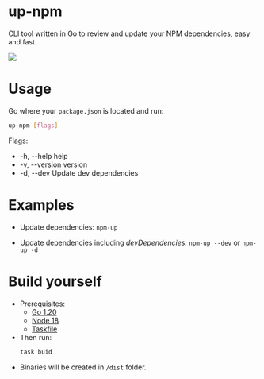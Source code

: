 # up-npm

CLI tool written in Go to review and update your NPM dependencies, easy and fast.

![](https://i.imgur.com/MzzR05S.png)



# Usage

Go where your `package.json` is located and run:

```bash
up-npm [flags]
```

Flags:

- -h, --help      help
- -v, --version   version
- -d, --dev       Update dev dependencies



# Examples

- Update dependencies:
`npm-up`

- Update dependencies including _devDependencies:_
`npm-up --dev` or `npm-up -d`



# Build yourself

- Prerequisites:
  - [Go 1.20](https://go.dev/doc/install)
  - [Node 18](https://nodejs.org/en/download)
  - [Taskfile](https://taskfile.dev)
- Then run:
	```bash
	task buid
	```
- Binaries will be created in `/dist` folder.